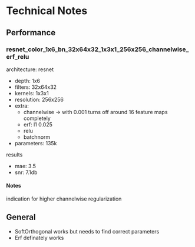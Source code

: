 # Technical Notes

## Performance

### resnet_color_1x6_bn_32x64x32_1x3x1_256x256_channelwise_erf_relu

architecture: resnet

* depth: 1x6
* filters: 32x64x32
* kernels: 1x3x1
* resolution: 256x256
* extra: 
  * channelwise -> with 0.001 turns off around 16 feature maps completely
  * erf: l1 0.025
  * relu
  * batchnorm
* parameters: 135k

results
 
 * mae: 3.5
 * snr: 7.1db

#### Notes
indication for higher channelwise regularization

## General

* SoftOrthogonal works but needs to find correct parameters
* Erf definately works
